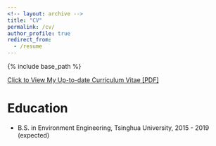 ```yaml
---
<!-- layout: archive -->
title: "CV"
permalink: /cv/
author_profile: true
redirect_from:
  - /resume
---
```


{% include base_path %}

[Click to View My Up-to-date Curriculum Vitae [PDF]](../files/ruoyunma_cv.pdf)

Education
======
* B.S. in Environment Engineering, Tsinghua University, 2015 - 2019 (expected)
